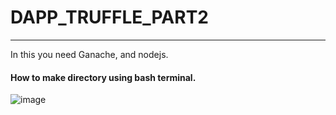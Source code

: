 # DAPP_TRUFFLE_PART2
--------
In this you need Ganache, and nodejs.

#### How to make directory using bash terminal. 

![image](https://user-images.githubusercontent.com/71329902/120568169-37aea500-c3c8-11eb-9d2e-23bf6530f757.png)
